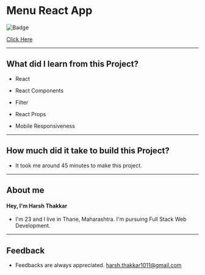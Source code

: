 # Menu React App

![Badge](https://img.shields.io/badge/Netlify-Link-green)

[Click Here]()

---

## What did I learn from this Project?

- React

- React Components

- Filter

- React Props

- Mobile Responsiveness

---

## How much did it take to build this Project?

- It took me around 45 minutes to make this project.

---

## **About me**

#### **Hey, I'm Harsh Thakkar**

- I'm 23 and I live in Thane, Maharashtra. I'm pursuing Full Stack Web Development.

---

## **Feedback**

- Feedbacks are always appreciated. harsh.thakkar1011@gmail.com
